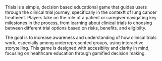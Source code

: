 Trials is a simple, decision based educational game that guides users through the clinical trial journey, specifically in the contexft of lung cancer treatment.
Players take on the role of a patient or caregiver navigating key milestones in the process, from learning about clinical trials to choosing between different trial options based on risks, benefits, and eligibilty.

The goal is to increase awareness and understanding of how clinical trials work, especially among underrepresented groups, using interactive storytelling. 
This game is designed with accesiblity and clarity in mind, focusing on healthcare education through gamified decision making.
